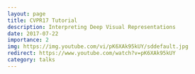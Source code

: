 ```yaml
---
layout: page
title: CVPR17 Tutorial
description: Interpreting Deep Visual Representations
date: 2017-07-22
importance: 2
img: https://img.youtube.com/vi/pK6XAk95kUY/sddefault.jpg
redirect: https://www.youtube.com/watch?v=pK6XAk95kUY
category: talks
---
```


